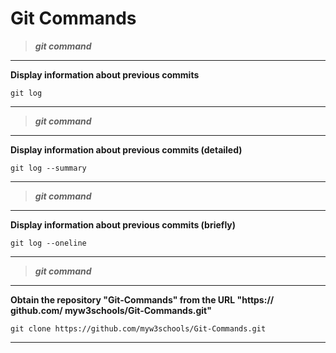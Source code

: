 # Git Commands

> ***git command***

---------------------------------------

<strong> Display information about previous commits </strong>

```github
git log

```
----------------------------------------

> ***git command***

---------------------------------------

<strong> Display information about previous commits (detailed) </strong>

```github
git log --summary

```
----------------------------------------

> ***git command***

---------------------------------------

<strong> Display information about previous commits (briefly) </strong>

```github
git log --oneline	

```
----------------------------------------

> ***git command***

---------------------------------------

<strong> Obtain the repository "Git-Commands" from the URL "https:// github.com/ myw3schools/Git-Commands.git" </strong>

```github
git clone https://github.com/myw3schools/Git-Commands.git

```
----------------------------------------








